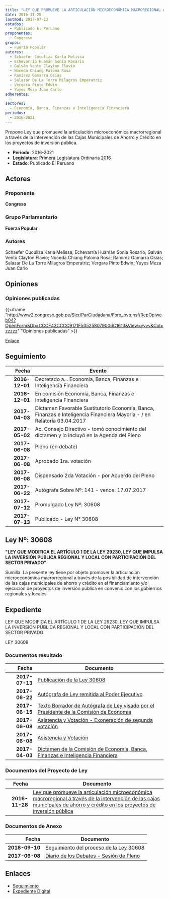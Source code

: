 ```yaml
---
title: "LEY QUE PROMUEVE LA ARTICULACIÓN MICROECONÓMICA MACROREGIONAL A TRAVÉS DE LA INTERVENCIÓN DE LAS CAJAS MUNICIPALES DE AHORRO Y CRÉDITO EN LOS PROYECTOS DE INVERSIÓN PÚBLICA"
date: 2016-11-28
lastmod: 2017-07-13
estados: 
  - Publicado El Peruano
proponentes: 
  - Congreso
grupos: 
  - Fuerza Popular
autores: 
  - Schaefer Cuculiza Karla Melissa
  - Echevarría Huamán Sonia Rosario
  - Galván Vento Clayton Flavio
  - Noceda Chiang Paloma Rosa
  - Ramírez Gamarra Osías
  - Salazar De La Torre Milagros Emperatriz
  - Vergara Pinto Edwin
  - Yuyes Meza Juan Carlo
adherentes: 
  - 
sectores: 
  - Economía, Banca, Finanzas e Inteligencia Financiera
periodos: 
  - 2016-2021
---
```


Propone Ley que promueve la articulación microeconómica macrorregional a través de la intervención de las Cajas Municipales de Ahorro y Crédito en los proyectos de inversión pública.

- **Periodo**: 2016-2021
- **Legislatura**: Primera Legislatura Ordinaria 2016
- **Estado**: Publicado El Peruano

## Actores

### Proponente

**Congreso**

### Grupo Parlamentario

**Fuerza Popular**

### Autores

Schaefer Cuculiza Karla Melissa; Echevarría Huamán Sonia Rosario; Galván Vento Clayton Flavio; Noceda Chiang Paloma Rosa; Ramírez Gamarra Osías; Salazar De La Torre Milagros Emperatriz; Vergara Pinto Edwin; Yuyes Meza Juan Carlo


## Opiniones

### Opiniones publicadas

{{<iframe "http://www2.congreso.gob.pe/Sicr/ParCiudadana/Foro_pvp.nsf/RepOpiweb04?OpenForm&Db=CCCF43CCCC9171F505258079006C1613&View=yyyy&Col=zzzzz" "Opiniones publicadas" >}}

[Enlace](http://www2.congreso.gob.pe/Sicr/ParCiudadana/Foro_pvp.nsf/RepOpiweb04?OpenForm&Db=CCCF43CCCC9171F505258079006C1613&View=yyyy&Col=zzzzz)

## Seguimiento

| Fecha | Evento |
|------:|--------|
| **2016-12-01** | Decretado a... Economía, Banca, Finanzas e Inteligencia Financiera|
| **2016-12-01** | En comisión Economía, Banca, Finanzas e Inteligencia Financiera|
| **2017-04-03** | Dictamen Favorable Sustitutorio Economía, Banca, Finanzas e Inteligencia Financiera Mayoria - / en Relatoría 03.04.2017|
| **2017-05-02** | Ac. Consejo Directivo - tomó conocimiento del dictamen y lo incluyó en la Agenda del Pleno|
| **2017-06-08** | Pleno (en debate)|
| **2017-06-08** | Aprobado 1ra. votación|
| **2017-06-08** | Dispensado 2da Votación - por Acuerdo del Pleno|
| **2017-06-22** | Autógrafa Sobre Nº: 141 - vence: 17.07.2017|
| **2017-07-12** | Promulgado Ley Nº: 30608|
| **2017-07-13** | Publicado - Ley N° 30608|

## Ley Nº: 30608

**"LEY QUE MODIFICA EL ARTÍCULO 1 DE LA LEY 29230, LEY QUE IMPULSA LA INVERSIÓN PÚBLICA REGIONAL Y LOCAL CON PARTICIPACIÓN DEL SECTOR PRIVADO"**

Sumilla: La presente ley tiene por objeto promover la articulación microeconómica macrorregional a través de la posibilidad de intervención de las cajas municipales de ahorro y crédito en el financiamiento y/o ejecución de proyectos de inversión pública en convenio con los gobiernos regionales y locales


## Expediente

LEY QUE MODIFICA EL ARTÍCULO 1 DE LA LEY 29230, LEY QUE IMPULSA LA INVERSIÓN PÚBLICA REGIONAL Y LOCAL CON PARTICIPACIÓN DEL SECTOR PRIVADO

LEY 30608


### Documentos resultado

| Fecha | Documento |
|------:|--------|
| **2017-07-13** | [Publicación de la Ley 30608](http://www.leyes.congreso.gob.pe/Documentos/2016_2021/ADLP/Normas_Legales/30608-LEY.pdf) |
| **2017-06-22** | [Autógrafa de Ley remitida al Poder Ejecutivo](http://www.leyes.congreso.gob.pe/Documentos/2016_2021/ADLP/Texto_Aprobado/AU0069720170622.pdf) |
| **2017-06-15** | [Texto Borrador de Autógrafa de Ley visado por el Presidente de la Comisión de Economía](http://www.leyes.congreso.gob.pe/Documentos/2016_2021/Texto_Borrador_de_Autografa/BAU0069720170615.PDF) |
| **2017-06-08** | [Asistencia y Votación - Exoneración de segunda votación](http://www.leyes.congreso.gob.pe/Documentos/2016_2021/Asistencia_y_Votacion/Proyectos_de_Ley/Exoneracion_de_Segunda_Votacion/ESV0069720170608.PDF) |
| **2017-06-08** | [Asistencia y Votación](http://www.leyes.congreso.gob.pe/Documentos/2016_2021/Asistencia_y_Votacion/Proyectos_de_Ley/AV0069720170608.PDF) |
| **2017-04-03** | [Dictamen de la Comisión de Economía, Banca, Finanzas e Inteligencia Financiera](http://www.leyes.congreso.gob.pe/Documentos/2016_2021/Dictamenes/Proyectos_de_Ley/00697DC09MAY20170403.pdf) |

### Documentos del Proyecto de Ley

| Fecha | Documento |
|------:|--------|
| **2016-11-28** | [Ley que promueve la articulación microeconómica macroregional a través de la intervención de las cajas municipales de ahorro y crédito en los proyectos de inversión pública](http://www.leyes.congreso.gob.pe/Documentos/2016_2021/Proyectos_de_Ley_y_de_Resoluciones_Legislativas/PL0069720161128.pdf) |

### Documentos de Anexo

| Fecha | Documento |
|------:|--------|
| **2018-09-10** | [Seguimiento del proceso de la Ley 30608](http://www.leyes.congreso.gob.pe/Documentos/2016_2021/Seguimiento_de_Proyectos_de_Ley/00963PL20180910.pdf) |
| **2017-06-08** | [Diario de los Debates - Sesión de Pleno](http://www2.congreso.gob.pe/Sicr/DiarioDebates/Publicad.nsf/SesionesPleno/05256D6E0073DFE90525813A0070C136/$FILE/SLO-2016-15.pdf) |

## Enlaces 

- [Seguimiento](http://www2.congreso.gob.pe/Sicr/TraDocEstProc/CLProLey2016.nsf/f7fff46988ca05b1052578e100829cc7/4225ec1d50d2c6e805258079005dfc17?OpenDocument)
- [Expediente Digital](http://www2.congreso.gob.pe/Sicr/TraDocEstProc/CLProLey2016.nsf/f7fff46988ca05b1052578e100829cc7/4225ec1d50d2c6e805258079005dfc17?OpenDocument&Click=05257FB7005EB655.eb71d0cf91d8294e05256cdf006b5706/$Body/0.1C6C)
